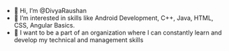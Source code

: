 - 👋 Hi, I’m @DivyaRaushan
- 👀 I’m interested in skills like Android Development, C++, Java, HTML, CSS, Angular Basics. 
- 🌱 I want to be a part of an organization where I can constantly
learn and develop my technical and management skills
<!---
- 💞️ I’m looking to collaborate on ...
- 📫 How to reach me ...
--->

<!---
DivyaRaushan/DivyaRaushan is a ✨ special ✨ repository because its `README.md` (this file) appears on your GitHub profile.
You can click the Preview link to take a look at your changes.
--->
